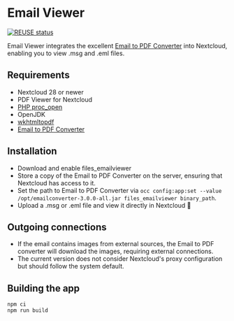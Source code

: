 <!--
SPDX-FileCopyrightText: Hamza Mahjoubi <hamzamahjoubi22@proton.me>
SPDX-License-Identifier: CC0-1.0
-->

# Email Viewer

[![REUSE status](https://api.reuse.software/badge/github.com/nextcloud/files_emailviewer)](https://api.reuse.software/info/github.com/nextcloud/files_emailviewer)

Email Viewer integrates the excellent [Email to PDF Converter](https://github.com/nickrussler/email-to-pdf-converter) into Nextcloud, enabling you to view .msg and .eml files.

## Requirements

- Nextcloud 28 or newer
- PDF Viewer for Nextcloud
- [PHP proc_open](https://www.php.net/manual/en/function.proc-open.php)
- OpenJDK
- [wkhtmltopdf](https://wkhtmltopdf.org/)
- [Email to PDF Converter](https://github.com/nickrussler/email-to-pdf-converter)

## Installation

- Download and enable files_emailviewer
- Store a copy of the Email to PDF Converter on the server, ensuring that Nextcloud has access to it.
- Set the path to Email to PDF Converter via `occ config:app:set --value /opt/emailconverter-3.0.0-all.jar files_emailviewer binary_path`.
- Upload a .msg or .eml file and view it directly in Nextcloud 🙌

## Outgoing connections

- If the email contains images from external sources, the Email to PDF converter will download the images, requiring external connections.
- The current version does not consider Nextcloud's proxy configuration but should follow the system default.

## Building the app

	npm ci
	npm run build
